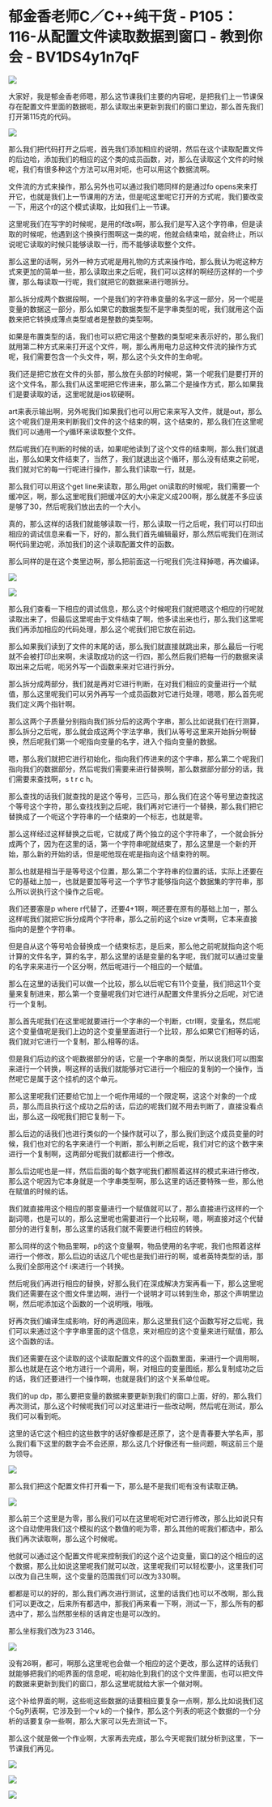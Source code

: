 # 郁金香老师C／C++纯干货 - P105：116-从配置文件读取数据到窗口 - 教到你会 - BV1DS4y1n7qF

![](img/6b48341395a8baf20c403e28c99f6ddd_0.png)

大家好，我是郁金香老师嗯，那么这节课我们主要的内容呢，是把我们上一节课保存在配置文件里面的数据呃，那么读取出来更新到我们的窗口里边，那么首先我们打开第115克的代码。



![](img/6b48341395a8baf20c403e28c99f6ddd_2.png)

那么我们把代码打开之后呢，首先我们添加相应的说明，然后在这个读取配置文件的后边哈，添加我们的相应的这个类的成员函数，对，那么在读取这个文件的时候呢，我们有很多种这个方法可以用对呃，也可以用这个数据流啊。

文件流的方式来操作，那么另外也可以通过我们嗯同样的是通过fo opens来来打开它，也就是我们上一节课用的方法，但是呢这里呢它打开的方式呢，我们要改变一下，用这个r的这个模式读取，比如我们上一节课。

这里呢我们在写字的时候呢，是用的f改s啊，那么我们是写入这个字符串，但是读取的时候呢，他遇到这个换换行图啊这一类的呢，他就会结束哈，就会终止，所以说呢它读取的时候只能够读取一行，而不能够读取整个文件。

那么这里的话啊，另外一种方式呢是用礼物的方式来操作哈，那么我认为呢这种方式来更加的简单一些，那么读取出来之后呢，我们可以这样的啊经历这样的一个步骤，那么每读取一行呢，我们就把它的数据来进行嗯拆分。

那么拆分成两个数据段啊，一个是我们的字符串变量的名字这一部分，另一个呢是变量的数据这一部分，那么如果它的数据类型不是字串类型的呢，我们就用这个函数来把它转换成薄点类型或者是整数的类型啊。

如果是布置类型的话，我们也可以把它用这个整数的类型呢来表示好的，那么我们就用第二种方式来来打开这个文件，啊，那么再用电力总这种文件流的操作方式呢，我们需要包含一个头文件，啊，那么这个头文件的生命呢。

我们还是把它放在文件的头部，那么放在头部的时候呢，第一个呢我们是要打开的这个文件名，那么我们从这里呢把它传进来，那么第二个是操作方式，那么如果我们是要读取的话，这里呢就是ios软硬啊。

art来表示输出啊，另外呢我们如果我们也可以用它来来写入文件，就是out，那么这个呢我们是用来判断我们文件的这个结束的啊，这个结束的，那么我们在这里呢我们可以通用一个y循环来读取整个文件。

然后呢我们在判断的时候的话，如果呢他读到了这个文件的结束啊，那么我们就退出，那么如果文件结束了，当然了，我们就退出这个循环，那么没有结束之前呢，我们就对它的每一行呢进行操作，那么我们读取一行，就是。

那么我们可以用这个get line来读取，那么用get on读取的时候呢，我们需要一个缓冲区，啊，那么这里呢我们把缓冲区的大小来定义成200啊，那么就差不多应该是够了30，然后呢我们放出去的一个大小。

真的，那么这样的话我们就能够读取一行，那么读取一行之后呢，我们可以打印出相应的调试信息来看一下，好的，那么我们首先编辑最好，那么然后呢我们在测试啊代码里边呢，添加我们的这个读取配置文件的函数。

那么同样的是在这个类里边啊，那么把前面这一行呢我们先注释掉嗯，再次编译。

![](img/6b48341395a8baf20c403e28c99f6ddd_4.png)

![](img/6b48341395a8baf20c403e28c99f6ddd_5.png)

那么我们查看一下相应的调试信息，那么这个时候呢我们就把嗯这个相应的行呢就读取出来了，但最后这里呢由于文件结束了啊，他多读出来也行，那么我们这里呢我们再添加相应的代码处理，那么这个呢我们把它放在前边。

那么如果我们读到了文件的末尾的话，那么我们就直接就跳出来，那么最后一行呢就不会被打印出来啊，未读取成功的这一行四，那么然后我们把每一行的数据来读取出来之后呢，呃另外写一个函数来来对它进行拆分。

那么拆分成两部分，我们就是再对它进行判断，在对我们相应的变量进行一个赋值，那么这里呢我们可以另外再写一个成员函数对它进行处理，嗯嗯，那么首先呢我们定义两个指针啊。

那么这两个子质量分别指向我们拆分后的这两个字串，那么比如说我们在行测算，那么拆分之后呢，那么就会成这两个字法字串，我们从等号这里来开始拆分啊替换，然后呢我们第一个呢指向变量的名字，进入个指向变量的数据。

嗯，那么我们就把它进行初始化，指向我们传进来的这个字串，那么第二个呢我们指向我们的数据部分，然后呢我们需要来进行替换啊，那么数据部分部分的话，我们需要来查找啊，s t r c h。

那么查找的话我们就查找的是这个等号，三匹马，那么我们在这个等号里边查找这个等号这个字符，那么查找找到之后呢，我们再对它进行一个替换，那么我们把它替换成了一个呃这个字符串的一个结束的一个标志，也就是零。

那么这样经过这样替换之后呢，它就成了两个独立的这个字符串了，一个就会拆分成两个了，因为在这里的话，第一个字符串呢就结束了，那么这里是一个新的开始，那么新的开始的话，但是呢他现在呢是指向这个结束符的啊。

那么也就是相当于是等号这个位置，那么第二个字符串的位置的话，实际上还要在它的基础上加一，也就是要加等号这一个字节才能够指向这个数据集的字符串，那么所以说执行这个操作之后呢。

我们还要塞是p where r代替了，还要4+1啊，啊还要在原有的基础上加一，那么这样呢我们就把它拆分成两个字符串，那么之前的这个size vr类啊，它本来直接指向的是整个字符串。

但是自从这个等号哈会替换成一个结束标志，是后来，那么他之前呢就指向这个呃计算的文件名字，算的名字，那么这里的话是变量的名字呢，我们就可以通过变量的名字来来进行一个区分啊，然后呢进行一个相应的一个赋值。

那么在这里的话我们可以做一个比较，那么以后呢它有11个变量，我们把这11个变量来复制进来，那么第一个变量呢我们对它进行从配置文件里拆分之后呢，对它进行一个复制。

那么首先呢我们在这里呢就要进行一个字串的一个判断，ctrl啊，变量名，然后呢这个变量值呢是我们上边的这个变量里面进行一个比较，那么如果它们相等的话，我们就对它进行一个复制，那么相等的话。

但是我们后边的这个呃数据部分的话，它是一个字串的类型，所以说我们可以图案来进行一个转换，啊这样的话我们就能够对它进行一个相应的复制的一个操作，当然呢它是属于这个挂机的这个单元。

那么这里呢我们还要给它加上一个呃作用域的一个限定啊，这这个对象的一个成员，那么而且执行这个成功之后的话，后边的呢我们就不用去判断了，直接没看点出，那么这一段呢我们把它复制一下。

那么后边的话我们也进行类似的一个操作就可以了，那么我们到这个成员变量的时候，我们也对它的名字来进行一个判断，那么判断之后呢，我们对它的这个数字来进行一个复制啊，这两部分呢我们就都进行一个修改。

那么后边呢也是一样，然后后面的每个数字呢我们都照着这样的模式来进行修改，那么这个呢因为它本身就是一个字串类型啊，那么这里的话还要特殊一些，那么他在赋值的时候的话。

我们就直接用这个相应的那变量进行一个赋值就可以了，那么直接进行这样的一个副词嗯，也是可以的，那么这里呢也需要进行一个比较啊，嗯，啊直接对这个代替部分的进行复制，那么这里的话我们就不需要进行相应的转换。

那么同样的这个物品里啊，p的这个变量啊，物品使用的名字呢，我们也照着这样进行一个修改，那么后边的话这几个呢也是我们进行的啊，或者英特类型的话，那么我们全部用这个f i来进行一个转换。

然后呢我们再进行相应的替换，好那么我们在深成解决方案再看一下，那么这里呢我们还需要在这个图文件里边啊，进行一个说明才可以转到生命，那这个声明里边啊，然后呢添加这个函数的一个说明哦，哦哦。

好再次我们编译生成影响，好的再退回来，那么这里我们这个函数写好之后呢，我们可以来通过这个字字串里面的这个信息，来对相应的这个变量来进行赋值，那么这个函数的话。

我们还需要在这个读取的这个读取配置文件的这个函数里面，来进行一个调用啊，那么也就是在这个地方进行一个调用，啊，对相应的变量图纸，那么复制成功之后的话，我们还要进行一个操作啊，也就是我们的这个关系单位呢。

我们的up dp，那么要把变量的数据来要更新到我们的窗口上面，好的，那么我们再次测试，那么这个时候呢我们可以对这里进行一些改动啊，然后呢在测试，那么我们可以看到呃。

这里的话它这个相应的这些数字的话好像都是还原了，这个是青春要大学名声，那么我们看下这里的数字会不会还原，那么这几个好像还有一些问题，啊这前三个是为领导。



![](img/6b48341395a8baf20c403e28c99f6ddd_7.png)

那么我们把这个配置文件打开看一下，那么是不是我们呃有没有读取正确。

![](img/6b48341395a8baf20c403e28c99f6ddd_9.png)

那么前三个这里是为零，那么我们可以在这里呢呃对它进行修改，那么比如说只有这个自动使用我们这个模拟的这个数值的呃为零，那么其他的呢我们都选中，那么我们再次读取啊，那么这个时候呢。

他就可以通过这个配置文件呢来控制我们的这个这个边变量，窗口的这个相应的这个数据，那么比如说这里呢我们就可以改，这里呢我们可以轻松要小，这里我们可以改为自己生啊，这个变量的范围我们可以改为330啊。

都都是可以的好的，那么我们再次进行测试，这里的话我们也可以不改啊，那么我们可以更改之，后来所有都选中，那我们再来看一下啊，测试一下，那么所有的都选中了，那么当然那坐标的话肯定也是可以改的。

那么坐标我们改为23 3146。

![](img/6b48341395a8baf20c403e28c99f6ddd_11.png)

没有26啊，都可，啊那么这里呢也会做一个相应的这个更改，那么这样的话我们就能够把我们的呃界面的信息呢，呃初始化到我们的这个文件里面，也可以把文件的数据来更新到我们的窗口，那么这里呢就给大家一个做对啊。

这个补给界面的啊，这些呃这些数据的话要相应要复杂一点啊，那么比如说我们这个5g列表啊，它涉及到一个v k的一个操作，那么这个列表的呃这个数据的一个分析的话要复杂一些啊，那么大家可以先去测试一下。

那么这个就是做一个作业啊，大家再去完成，那么今天呢我们就分析到这里，下一节课我们再见。

![](img/6b48341395a8baf20c403e28c99f6ddd_13.png)

![](img/6b48341395a8baf20c403e28c99f6ddd_14.png)

![](img/6b48341395a8baf20c403e28c99f6ddd_15.png)